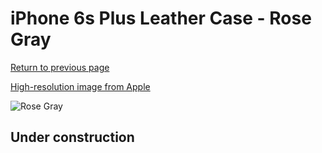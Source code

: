 # iPhone 6s Plus Leather Case - Rose Gray

[Return to previous page](/iphone_6)

[High-resolution image from Apple](https://store.storeimages.cdn-apple.com/8756/as-images.apple.com/is/MKXE2?wid=4500&hei=4500&fmt=png)

<div style="width: 512px"><img src="/almost_uncompressed/MKXE2.webp" alt="Rose Gray"></div>

## Under construction
